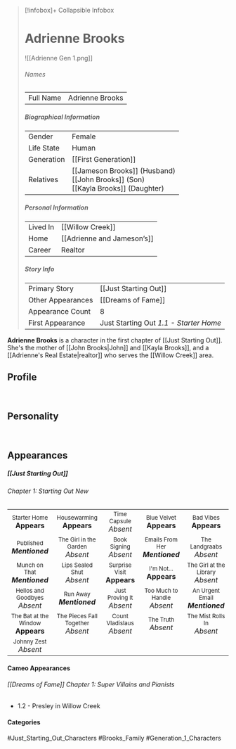 > [!infobox]+ Collapsible Infobox
> # Adrienne Brooks
> ![[Adrienne Gen 1.png]] 
> ###### Names 
> |  |  | 
> | ---- | ---- | 
> | Full Name | Adrienne Brooks | 
>
> ##### Biographical Information
> |  |  | 
> | ---- | ---- | 
> | Gender | Female | 
> | Life State | Human |
> | Generation | [[First Generation]] |
> | Relatives | [[Jameson Brooks]] (Husband)<br>[[John Brooks]] (Son)<br>[[Kayla Brooks]] (Daughter)
> 
> ##### Personal Information
> |  |  | 
> | ---- | ---- | 
> | Lived In |[[Willow Creek]]| 
> | Home |[[Adrienne and Jameson’s]]| 
> | Career | Realtor | 
> 
> ##### Story Info
> |  |  | 
> | ---- | ---- | 
> | Primary Story | [[Just Starting Out]] | 
> | Other Appearances | [[Dreams of Fame]] | 
> | Appearance Count | 8 | 
> | First Appearance | Just Starting Out *1.1 - Starter Home*

**Adrienne Brooks** is a character in the first chapter of [[Just Starting Out]]. She's the mother of [[John Brooks|John]] and [[Kayla Brooks]], and a [[Adrienne's Real Estate|realtor]] who serves the [[Willow Creek]] area.

## Profile

<br style="clear:both; margin: 0; padding: 0" />

## Personality

<br style="clear:both; margin: 0; padding: 0" />

## Appearances
##### [[Just Starting Out]]
###### Chapter 1: Starting Out New
|                                                                        |                                                                        |                                                                 |                                                                      |                                                                       |
| ---------------------------------------------------------------------- | ---------------------------------------------------------------------- | --------------------------------------------------------------- | -------------------------------------------------------------------- | --------------------------------------------------------------------- |
| <center><font size=2>Starter Home<br><font size=3>**Appears**          | <center><font size=2>Housewarming<br><font size=3>**Appears**          | <center><font size=2>Time Capsule<br><font size=3>*Absent*      | <center><font size=2>Blue Velvet<br><font size=3>**Appears**         | <center><font size=2>Bad Vibes<br><font size=3>**Appears**            |
| <center><font size=2>Published<br><font size=3>***Mentioned***         | <center><font size=2>The Girl in the Garden<br><font size=3>*Absent*   | <center><font size=2>Book Signing<br><font size=3>*Absent*      | <center><font size=2>Emails From Her<br><font size=3>***Mentioned*** | <center><font size=2>The Landgraabs<br><font size=3>*Absent*          |
| <center><font size=2>Munch on That<br><font size=3>***Mentioned***     | <center><font size=2>Lips Sealed Shut<br><font size=3>*Absent*         | <center><font size=2>Surprise Visit<br><font size=3>**Appears** | <center><font size=2>I'm Not...<br><font size=3>**Appears**          | <center><font size=2>The Girl at the Library<br><font size=3>*Absent* |
| <center><font size=2>Hellos and Goodbyes<br><font size=3>*Absent*      | <center><font size=2>Run Away<br><font size=3>***Mentioned***          | <center><font size=2>Just Proving It<br><font size=3>*Absent*   | <center><font size=2>Too Much to Handle<br><font size=3>*Absent*     | <center><font size=2>An Urgent Email<br><font size=3>***Mentioned***  |
| <center><font size=2>The Bat at the Window<br><font size=3>**Appears** | <center><font size=2>The Pieces Fall Together<br><font size=3>*Absent* | <center><font size=2>Count Vladislaus<br><font size=3>*Absent*  | <center><font size=2>The Truth<br><font size=3>*Absent*              | <center><font size=2>The Mist Rolls In<br><font size=3>*Absent*       |
| <center><font size=2>Johnny Zest<br><font size=3>*Absent*              |                                                                        |                                                                 |                                                                      |                                                                       |

#### Cameo Appearances
###### [[Dreams of Fame]] Chapter 1: Super Villains and Pianists
- 1.2 - Presley in Willow Creek

#### Categories
#Just_Starting_Out_Characters #Brooks_Family #Generation_1_Characters